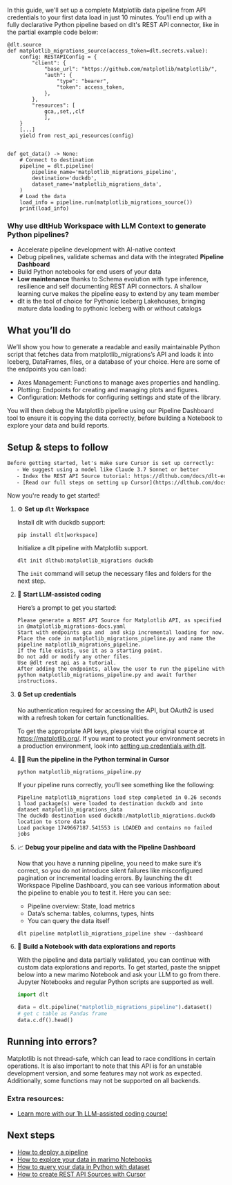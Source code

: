 In this guide, we'll set up a complete Matplotlib data pipeline from API credentials to your first data load in just 10 minutes. You'll end up with a fully declarative Python pipeline based on dlt's REST API connector, like in the partial example code below:

```python-outcome
@dlt.source
def matplotlib_migrations_source(access_token=dlt.secrets.value):
    config: RESTAPIConfig = {
        "client": {
            "base_url": "https://github.com/matplotlib/matplotlib/",
            "auth": {
                "type": "bearer",
                "token": access_token,
            },
        },
        "resources": [
            gca,,set,,clf
            ],
    }
    [...]
    yield from rest_api_resources(config)


def get_data() -> None:
    # Connect to destination
    pipeline = dlt.pipeline(
        pipeline_name='matplotlib_migrations_pipeline',
        destination='duckdb',
        dataset_name='matplotlib_migrations_data', 
    )
    # Load the data
    load_info = pipeline.run(matplotlib_migrations_source())
    print(load_info) 
```

### Why use dltHub Workspace with LLM Context to generate Python pipelines?

- Accelerate pipeline development with AI-native context
- Debug pipelines, validate schemas and data with the integrated **Pipeline Dashboard**
- Build Python notebooks for end users of your data
- **Low maintenance** thanks to Schema evolution with type inference, resilience and self documenting REST API connectors. A shallow learning curve makes the pipeline easy to extend by any team member
- dlt is the tool of choice for Pythonic Iceberg Lakehouses, bringing mature data loading to pythonic Iceberg with or without catalogs

## What you’ll do

We’ll show you how to generate a readable and easily maintainable Python script that fetches data from matplotlib_migrations’s API and loads it into Iceberg, DataFrames, files, or a database of your choice. Here are some of the endpoints you can load:

- Axes Management: Functions to manage axes properties and handling.
- Plotting: Endpoints for creating and managing plots and figures.
- Configuration: Methods for configuring settings and state of the library.

You will then debug the Matplotlib pipeline using our Pipeline Dashboard tool to ensure it is copying the data correctly, before building a Notebook to explore your data and build reports.

## Setup & steps to follow

```default
Before getting started, let's make sure Cursor is set up correctly:
   - We suggest using a model like Claude 3.7 Sonnet or better
   - Index the REST API Source tutorial: https://dlthub.com/docs/dlt-ecosystem/verified-sources/rest_api/ and add it to context as **@dlt rest api**
   - [Read our full steps on setting up Cursor](https://dlthub.com/docs/dlt-ecosystem/llm-tooling/cursor-restapi#23-configuring-cursor-with-documentation)
```

Now you're ready to get started!

1. ⚙️ **Set up `dlt` Workspace**
    
    Install dlt with duckdb support:
    ```shell
    pip install dlt[workspace]
    ```

    Initialize a dlt pipeline with Matplotlib support.
    ```shell
    dlt init dlthub:matplotlib_migrations duckdb
    ```

    The `init` command will setup the necessary files and folders for the next step.
    
2. 🤠 **Start LLM-assisted coding**
    
    Here’s a prompt to get you started:
    
    ```prompt
    Please generate a REST API Source for Matplotlib API, as specified in @matplotlib_migrations-docs.yaml 
    Start with endpoints gca and  and skip incremental loading for now. 
    Place the code in matplotlib_migrations_pipeline.py and name the pipeline matplotlib_migrations_pipeline. 
    If the file exists, use it as a starting point. 
    Do not add or modify any other files. 
    Use @dlt rest api as a tutorial. 
    After adding the endpoints, allow the user to run the pipeline with python matplotlib_migrations_pipeline.py and await further instructions.
    ```

    
3. 🔒 **Set up credentials** 
    
    No authentication required for accessing the API, but OAuth2 is used with a refresh token for certain functionalities.
    
    To get the appropriate API keys, please visit the original source at https://matplotlib.org/.
    If you want to protect your environment secrets in a production environment, look into [setting up credentials with dlt](https://dlthub.com/docs/walkthroughs/add_credentials).
    
4. 🏃‍♀️ **Run the pipeline in the Python terminal in Cursor**
    
    ```shell
    python matplotlib_migrations_pipeline.py
    ```
    
    If your pipeline runs correctly, you’ll see something like the following:
    
    ```shell
    Pipeline matplotlib_migrations load step completed in 0.26 seconds
    1 load package(s) were loaded to destination duckdb and into dataset matplotlib_migrations_data
    The duckdb destination used duckdb:/matplotlib_migrations.duckdb location to store data
    Load package 1749667187.541553 is LOADED and contains no failed jobs
    ```
    
5. 📈 **Debug your pipeline and data with the Pipeline Dashboard**

    Now that you have a running pipeline, you need to make sure it’s correct, so you do not introduce silent failures like misconfigured pagination or incremental loading errors. By launching the dlt Workspace Pipeline Dashboard, you can see various information about the pipeline to enable you to test it. Here you can see:
    - Pipeline overview: State, load metrics
    - Data’s schema: tables, columns, types, hints
    - You can query the data itself
    
    ```shell
    dlt pipeline matplotlib_migrations_pipeline show --dashboard
    ```
    
6. 🐍 **Build a Notebook with data explorations and reports**

    With the pipeline and data partially validated, you can continue with custom data explorations and reports. To get started, paste the snippet below into a new marimo Notebook and ask your LLM to go from there. Jupyter Notebooks and regular Python scripts are supported as well.

    
    ```python
    import dlt

   data = dlt.pipeline("matplotlib_migrations_pipeline").dataset()
   # get c table as Pandas frame
   data.c.df().head()
    ```

## Running into errors?

Matplotlib is not thread-safe, which can lead to race conditions in certain operations. It is also important to note that this API is for an unstable development version, and some features may not work as expected. Additionally, some functions may not be supported on all backends.

### Extra resources:

- [Learn more with our 1h LLM-assisted coding course!](https://www.youtube.com/watch?v=GGid70rnJuM)

## Next steps

- [How to deploy a pipeline](https://dlthub.com/docs/walkthroughs/deploy-a-pipeline)
- [How to explore your data in marimo Notebooks](https://dlthub.com/docs/general-usage/dataset-access/marimo)
- [How to query your data in Python with dataset](https://dlthub.com/docs/general-usage/dataset-access/dataset)
- [How to create REST API Sources with Cursor](https://dlthub.com/docs/dlt-ecosystem/llm-tooling/cursor-restapi)